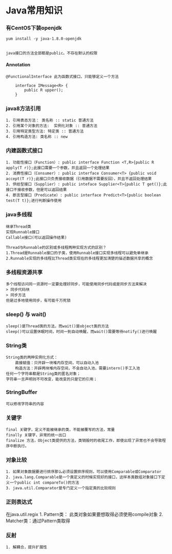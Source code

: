 # Java常用知识

### 有CentOS下装openjdk
```
yum install -y java-1.8.0-openjdk


java接口的方法全部都是public。不存在默认的权限

```
#### Annotation
```
@FunctionalInterface 此为函数式接口，只能够定义一个方法

	interface IMessage<R> {
		public R upper();
	}
```
### java8方法引用
```
1. 引用表态方法： 类名称 :: static 普通方法
2. 引用某个对象的方法:  实例化对象 :: 普通方法
3. 引用特定类型方法: 特定类 :: 普通方法
4. 引用构造方法: 类名称 :: new
```

### 内建函数式接口
```
1. 功能性接口（Function）: public interface Function <T,R>{public R apply(T r)};此接口需要一个参数，并且返回一个处理结果
2. 消费性接口（Consumer）: public interface Consumer<T> {public void accept(T r)};此接口只负责接收数据（引用数据不需要反回），并且不返回处理结果
3. 供给型接口（Supplier）: public inteface Supplier<T>{public T get()};此接口不接收参数，但是可以返回结果
4. 断言型接口（Predicate）: public interface Predict<T>{public boolean test(T t)};进行判断操作使用 
```

### java多线程
```
继承Thread类
实现Runnable接口
Callable接口(可以返回操作结果)

Thread与Runnable的区别或多线程两种实现方式的区别？
1.Thread是Runnable接口的子类，使用Runnable接口实现多线程可以避免单继承
2.Runnable实现的多线程比Thread类实现在的多线程更加清楚的描述数据共享的概念
```

### 多线程资源共享
	多个线程访问同一资源时一定要处理好同步，可能使用同步代码或是同步方法来解决
	> 同步代码块
	> 同步方法
	但是过多地使用同步，有可能千万死锁
	
### sleep() 与 wait()
	sleep()是Thread类的方法，而wait()是object类的方法
	sleep()可以设置休眠时间，时间一到自动唤醒，而wait()需要等待notify()进行唤醒
	
### String类
	String类的两种实例化方式：
		直接赋值：只开辟一块堆内存空间，可以自动入池
		构造方法：开辟两块堆内存空间，不会自动入池，需要intern()手工入池
	任何一个字符串都是String类的匿名对象；
	字符串一旦声明则不可改变，能改变的只是它的引用；

### StringBuffer
	可以修改字符串的内容
	
### 关键字
	final 关键字，定义不能被继承的类，不能被覆写的方法，常量
	finally 关键字，异常的统一出口
	finalize 方法，Object类提供的方法，类销毁时的收尾工作，即使出现了异常也不会导致程序中断执行。
	
### 对象比较
	1. 如果对象数据要进行排序那么必须设置排序规则，可以使用Comparable或Comparator
	2. java.lang.Comparable是一个类定义的时候实现好的接口，这样本类数组对象接口下定义一个public int compareTo()的方法
	3. java.util.Comparator是专门定义一个指定类的比较规则

	
### 正则表达式
在java.util.regix
	1. Pattern类： 此类对象如果要想取得必须使用compile对象
	2. Matcher类：通过Pattern类取得

### 反射
	1. 解耦合，提升扩展性
	